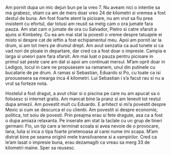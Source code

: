 Am pornit dupa un mic dejun bun pe la vreo 7. Nu aveam nici o intentie sa ma grabesc, stiam ca am de mers doar vreo 24 de kilometri si vremea a fost destul de buna. Am fost foarte atent la picioare, nu am vrut sa fiu prea insistent cu efortul, dar totusi am reusit sa metg cam o ora jumate fara pauza. Am stat cam o jumate de ora cu Salvador, Pietro si catre sfarsit a ajuns si Kimbeley. Cu ea am mai stat la povesti o vreme despre tatuajele ei misto si despre cat de ieftin a fost echipamentul meu. Apoi am pornit iar la drum, si am tot mers pe drumul drept. Am avut senzatia ca aud tunete si ca vad nori de ploaie in departare, dar cred ca a fost doar o impresie. Campia e larga si uneori pare fara sfarsit. Am mai luat o pauza pentru picioare in primul sat peste care am dat si apoi am continuat mersul. M’am oprit doar in Ledigos, locul in care ne propusesem sa ramanem, unul din putinele cu bucatarie de pe drum. A ramas si Sebastian, Eduardo si Po, cu toate ca isi proousesera sa mearga inca 4 kilometri. Lui Sebastian i s’a facut rau si nu a vrut sa forteze nota.

Hostelul a fost dragut, a avut chiar si o piscina pe care nu am apucat sa o folosesc si internet gratis. Am mancat bine la pranz si am lenevit tot restul dupa amiezii. Am povestit mult cu Eduardo. E arhitect si mi’a povestit despre Mexic si cum se descurca el cu clientii. Am povestit si despre economie, politica, tot soiu de povesti. Prin preajma erau si fete dragute, asa ca a fost o dupa amiaza relaxanta. Pe inserate am stat la taclale cu un grup de tineri germani: Flo, un tip care a terminat scoala si avea nevoie de o provocare, Iana, Iulia si inca o tipa foarte prietenoasa al carei nume imi scapa. M’am distrat bine pe seama originii mele transilvanene si a vampirilor. Cred ca le’am lasat o impresie buna, erau dezamagiti ca vreau sa merg 33 de kilometri maine. Sper sa reusesc.